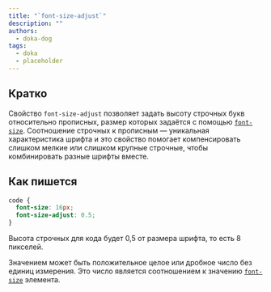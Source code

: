 ```yaml
---
title: "`font-size-adjust`"
description: ""
authors:
  - doka-dog
tags:
  - doka
  - placeholder
---
```


## Кратко

Свойство `font-size-adjust` позволяет задать высоту строчных букв относительно прописных, размер которых задаётся с помощью [`font-size`](/css/font-size). Соотношение строчных к прописным — уникальная характеристика шрифта и это свойство помогает компенсировать слишком мелкие или слишком крупные строчные, чтобы комбинировать разные шрифты вместе.

## Как пишется

```css
code {
  font-size: 16px;
  font-size-adjust: 0.5;
}
```

Высота строчных для кода будет 0,5 от размера шрифта, то есть 8 пикселей.

Значением может быть положительное целое или дробное число без единиц измерения. Это число является соотношением к значению [`font-size`](/css/font-size) элемента.
